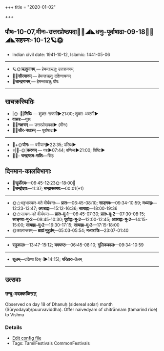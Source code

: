 +++
title = "2020-01-02"

+++
## पौषः-10-07,मीनः-उत्तरप्रोष्ठपदा🌛🌌◢◣धनुः-पूर्वाषाढा-09-18🌌🌞◢◣सहस्यः-10-12🪐🌞
- Indian civil date: 1941-10-12, Islamic: 1441-05-06
___________________
- 🪐🌞**ऋतुमानम्** — हेमन्तऋतुः उत्तरायणम्
- 🌌🌞**सौरमानम्** — हेमन्तऋतुः दक्षिणायनम्
- 🌛**चान्द्रमानम्** — हेमन्तऋतुः पौषः
___________________


## खचक्रस्थितिः
- |🌞-🌛|**तिथिः** — शुक्ल-सप्तमी►21:00; शुक्ल-अष्टमी►  
- **वासरः**—गुरुः  
- 🌌🌛**नक्षत्रम्** — उत्तरप्रोष्ठपदा► (मीनः)  
- 🌌🌞**सौर-नक्षत्रम्** — पूर्वाषाढा►  
___________________
- 🌛+🌞**योगः** — वरीयान्►22:35; परिघः►  
- २|🌛-🌞|**करणम्** — गरः►07:44; वणिजः►21:00; विष्टिः►  
- 🌌🌛- **चन्द्राष्टम-राशिः**—सिंहः  


## दिनमान-कालविभागाः
- 🌅**सूर्योदयः**—06:45-12:23🌞️-18:00🌇  
- 🌛**चन्द्रोदयः**—11:37; **चन्द्रास्तमयः**—00:01(+1)  
___________________
- 🌞⚝भट्टभास्कर-मते वीर्यवन्तः— **प्रातः**—06:45-08:10; **साङ्गवः**—09:34-10:59; **मध्याह्नः**—12:23-13:47; **अपराह्णः**—15:12-16:36; **सायाह्नः**—18:00-19:36  
- 🌞⚝सायण-मते वीर्यवन्तः— **प्रातः-मु॰1**—06:45-07:30; **प्रातः-मु॰2**—07:30-08:15; **साङ्गवः-मु॰2**—09:45-10:30; **पूर्वाह्णः-मु॰2**—12:00-12:45; **अपराह्णः-मु॰2**—14:15-15:00; **सायाह्णः-मु॰2**—16:30-17:15; **सायाह्णः-मु॰3**—17:15-18:00  
- 🌞कालान्तरम्— **ब्राह्मं मुहूर्तम्**—05:03-05:54; **मध्यरात्रिः**—23:07-01:40  
___________________
- **राहुकालः**—13:47-15:12; **यमघण्टः**—06:45-08:10; **गुलिककालः**—09:34-10:59  
___________________
- **शूलम्**—दक्षिणा दिक् (►14:15); **परिहारः**–तैलम्  
___________________

## उत्सवाः
### उन्दु-मदक्कळिऱ्ऱऩ्

Observed on day 18 of Dhanuḥ (sidereal solar) month (Sūryodayaḥ/puurvaviddha). Offer naivedyam of chitrānnam (tamarind rice) to Vishnu

### Details
- [Edit config file](https://github.com/jyotisham/adyatithi/tree/master/tamil/sidereal_solar_month/day/09/18/undu~madakkaLir2r2an2.toml)
- Tags: TamilFestivals CommonFestivals


